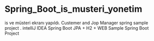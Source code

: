 # Spring_Boot_is_musteri_yonetim
is ve müsteri ekranı yapıldı.
Custemer and Jop Manager spring sample project .
intelliJ IDEA 
Spring Boot JPA + H2 + WEB 
Sample Spring Boot Project
